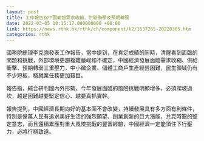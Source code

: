 ```yaml
---
layout: post
title: 工作報告指中國面臨需求收縮、供給衝擊及預期轉弱
date: 2022-03-05 10:15:17.000000000 +08:00
link: https://news.rthk.hk/rthk/ch/component/k2/1637265-20220305.htm
categories: rthk
---
```


國務院總理李克強發表工作報告，當中提到，在肯定成績的同時，清醒看到面臨的問題和挑戰，外部環境更趨複雜嚴峻和不確定，中國經濟發展面臨需求收縮、供給衝擊、預期轉弱三重壓力，中小微企業、個體工商戶生產經營困難，民生領域仍有不少短板，穩就業任務更加艱巨。

報告指，綜合研判國內外形勢，今年發展面臨的風險挑戰明顯增多，必須爬坡過坎，越是困難越要堅定信心、越要真抓實幹。

報告提到，中國經濟長期向好的基本面不會改變，持續發展具有多方面有利條件，特別是億萬人民有追求美好生活的強烈願望、創業創新的巨大潛能、共克時艱的堅定意志，而且還積累應對重大風險挑戰的豐富經驗，中國經濟一定能頂住下行壓力，必將行穩致遠。
